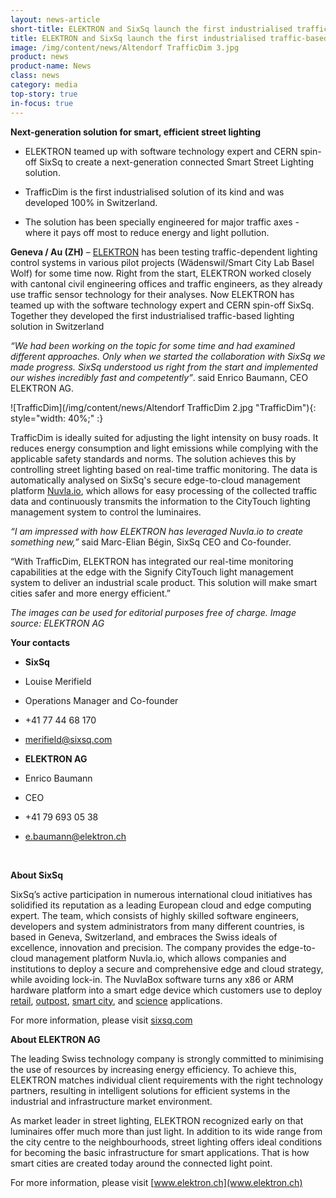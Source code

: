 ```yaml
---
layout: news-article
short-title: ELEKTRON and SixSq launch the first industrialised traffic-based lighting solution in Switzerland
title: ELEKTRON and SixSq launch the first industrialised traffic-based lighting solution in Switzerland
image: /img/content/news/Altendorf TrafficDim 3.jpg
product: news
product-name: News
class: news
category: media
top-story: true
in-focus: true
---
```

**Next-generation solution for smart, efficient street lighting**

- ELEKTRON teamed up with software technology expert and CERN spin-off SixSq to create a next-generation connected Smart Street Lighting solution. 

- TrafficDim is the first industrialised solution of its kind and was developed 100% in Switzerland.

- The solution has been specially engineered for major traffic axes - where it pays off most to reduce energy and light pollution.


**Geneva / Au (ZH)** – [ELEKTRON](www.elektron.ch) has been testing traffic-dependent lighting control systems in various pilot projects (Wädenswil/Smart City Lab Basel Wolf) for some time now. Right from the start, ELEKTRON worked closely with cantonal civil engineering offices and traffic engineers, as they already use traffic sensor technology for their analyses. Now ELEKTRON has teamed up with the software technology expert and CERN spin-off SixSq. Together they developed the first industrialised traffic-based lighting solution in Switzerland

_“We had been working on the topic for some time and had examined different approaches. Only when we started the collaboration with SixSq we made progress. SixSq understood us right from the start and implemented our wishes incredibly fast and competently”_. 
said Enrico Baumann, CEO ELEKTRON AG.

![TrafficDim](/img/content/news/Altendorf TrafficDim 2.jpg "TrafficDim"){: style="width: 40%;" :}

TrafficDim is ideally suited for adjusting the light intensity on busy roads. It reduces energy consumption and light emissions while complying with the applicable safety standards and norms. The solution achieves this by controlling street lighting based on real-time traffic monitoring. The data is automatically analysed on SixSq's secure edge-to-cloud management platform [Nuvla.io](https://sixsq.com/products-and-services/nuvla-io/overview), which allows for easy processing of the collected traffic data and continuously transmits the information to the CityTouch lighting management system to control the luminaires.

_“I am impressed with how ELEKTRON has leveraged Nuvla.io to create something new,”_ said Marc-Elian Bégin, SixSq CEO and Co-founder. 

“With TrafficDim, ELEKTRON has integrated our real-time monitoring capabilities at the edge with the Signify CityTouch light management system to deliver an industrial scale product. This solution will make smart cities safer and more energy efficient.”

_The images can be used for editorial purposes free of charge. Image source: ELEKTRON AG_


**Your contacts**

- **SixSq**
- Louise Merifield
- Operations Manager and Co-founder
- +41 77 44 68 170
- merifield@sixsq.com

- **ELEKTRON AG** 
- Enrico Baumann
- CEO 
- +41 79 693 05 38
- e.baumann@elektron.ch

<br>

**About SixSq**

SixSq’s active participation in numerous international cloud initiatives has solidified its reputation as a leading European cloud and edge computing expert. The team, which consists of highly skilled software engineers, developers and system administrators from many different countries, is based in Geneva, Switzerland, and embraces the Swiss ideals of excellence, innovation and precision. The company provides the edge-to-cloud management platform Nuvla.io, which allows companies and institutions to deploy a secure and comprehensive edge and cloud strategy, while avoiding lock-in. The NuvlaBox software turns any x86 or ARM hardware platform into a smart edge device which customers use to deploy [retail](https://sixsq.com/casestudies/retail/overview), [outpost](https://sixsq.com/casestudies/outpost/overview), [smart city](https://sixsq.com/casestudies/city/overview), and [science](https://sixsq.com/casestudies/science/overview) applications.

For more information, please visit 
[sixsq.com](https://sixsq.com/)

**About ELEKTRON AG**

The leading Swiss technology company is strongly committed to minimising the use of resources by increasing energy efficiency. To achieve this, ELEKTRON matches individual client requirements with the right technology partners, resulting in intelligent solutions for efficient systems in the industrial and infrastructure market environment.

As market leader in street lighting, ELEKTRON recognized early on that luminaires offer much more than just light. In addition to its wide range from the city centre to the neighbourhoods, street lighting offers ideal conditions for becoming the basic infrastructure for smart applications. That is how smart cities are created today around the connected light point.

For more information, please visit 
[www.elektron.ch](www.elektron.ch)


